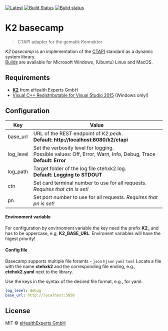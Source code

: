 [![Latest](https://img.shields.io/github/release/eHealthExperts/k2-basecamp.svg?label=latest)](https://github.com/eHealthExperts/k2-basecamp/releases/latest) [![Build Status](https://travis-ci.org/eHealthExperts/k2-basecamp.svg?branch=master)](https://travis-ci.org/eHealthExperts/k2-basecamp) [![Build status](https://ci.appveyor.com/api/projects/status/mr7hc26i3nvddi04/branch/master?svg=true)](https://ci.appveyor.com/project/ChriFo/k2-basecamp/branch/master)

# K2 basecamp

> CTAPI adapter for the gematik Konnektor

*K2 basecamp* is an implementation of the [CTAPI](doc/CTAPI.pdf) standard as a dynamic system library.<br/>
[Builds](https://github.com/eHealthExperts/k2-basecamp/releases/latest) are available for Microsoft Windows, (Ubuntu) Linux and MacOS.

## Requirements

* [**K2**](http://k2.ehealthexperts.de/) from eHealth Experts GmbH
* [Visual C++ Redistributable for Visual Studio 2015](https://www.microsoft.com/en-US/download/details.aspx?id=48145) (Windows only!)

## Configuration

| Key       | Value |
| --------- | ------|
| base_url  | URL of the REST endpoint of *K2 peak*.<br/>**Default: http://localhost:8080/k2/ctapi** |
| log_level | Set the verbosity level for logging.<br/>Possible values: Off, Error, Warn, Info, Debug, Trace<br/>**Default: Error** |
| log_path  | Target folder of the log file ctehxk2.log.<br/>**Default: Logging to STDOUT** |
| ctn       | Set card terminal number to use for all requests. *Requires that ctn is set!* |
| pn        | Set port number to use for all requests. *Requires that pn is set!* |

#### Environment variable

For configuration by envirnoment variable the key need the prefix **K2_** and has to be uppercase, e.g, **K2_BASE_URL**.
Environent variables will have the higest priority!

#### Config file

Basecamp supports multiple file foramts - `json` `hjson` `yaml` `toml`
Locate a file with the name **ctehxk2** and the corresponding file ending, e.g., **ctehxk2.yaml** next to the library.

Use the keys in the syntax of the desired file format, e.g., for yaml:

```yaml
log_level: debug
base_url: http://localhost:5050
```

## License

MIT © [eHealthExperts GmbH](http://ehealthexperts.de)

